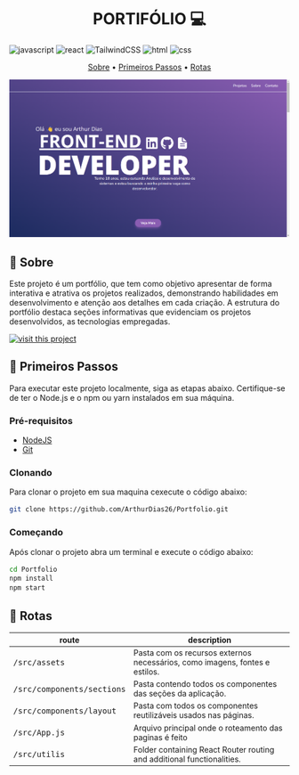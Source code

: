 [JAVASCRIPT__BADGE]: https://img.shields.io/badge/JavaScript-F7DF1E?logo=javascript&logoColor=000
[REACT__BADGE]: https://img.shields.io/badge/React-%2320232a.svg?logo=react&logoColor=%2361DAFB
[TAILWINDCSS__BADGE]:https://img.shields.io/badge/Tailwind%20CSS-%2338B2AC.svg?logo=tailwind-css&logoColor=white
[HTML__BADGE]: https://img.shields.io/badge/HTML-%23E34F26.svg?logo=html5&logoColor=white
[CSS__BADGE]: https://img.shields.io/badge/CSS-1572B6?logo=css3&logoColor=fff
[PROJECT__BADGE]: https://img.shields.io/badge/📱Visit_this_project-000?style=for-the-badge&logo=project
[PROJECT__URL]: free-to-fun.vercel.app

<h1 align="center" style="font-weight: bold;">PORTIFÓLIO 💻</h1>

![javascript][JAVASCRIPT__BADGE]
![react][REACT__BADGE]
![TailwindCSS][TAILWINDCSS__BADGE]
![html][HTML__BADGE]
![css][CSS__BADGE]

<p align="center">
 <a href="#about">Sobre</a> • 
 <a href="#started">Primeiros Passos</a> • 
  <a href="#routes">Rotas</a> 
</p>


<p align="center">
    <img src="./src/assets/images/project-preview.png">
</p>

<h2 id="about">📌 Sobre</h2>


Este projeto é um portfólio, que tem como objetivo  apresentar de forma interativa e atrativa os projetos realizados, demonstrando habilidades em desenvolvimento e atenção aos detalhes em cada criação. A estrutura do portfólio destaca seções informativas que evidenciam os projetos desenvolvidos, as tecnologias empregadas.

[![visit this project][PROJECT__BADGE]][PROJECT__URL]



<h2 id="started">🚀 Primeiros Passos</h2>



Para executar este projeto localmente, siga as etapas abaixo. Certifique-se de ter o Node.js e o npm ou yarn instalados em sua máquina.

<h3>Pré-requisitos</h3>



- [NodeJS](https://nodejs.org/en)
- [Git](https://git-scm.com/downloads)

<h3>Clonando</h3>
Para clonar o projeto em sua maquina cexecute o código abaixo:

```bash
git clone https://github.com/ArthurDias26/Portfolio.git
```

<h3>Começando</h3>

Após clonar o projeto abra um terminal e execute o código abaixo:

```bash
cd Portfolio
npm install
npm start
```

<h2 id="routes">📍 Rotas</h2>



| route               | description                                          
|----------------------|-----------------------------------------------------
| <kbd>/src/assets</kbd>     | Pasta com os recursos externos necessários, como imagens, fontes e estilos.
| <kbd>/src/components/sections</kbd>     | Pasta contendo todos os componentes das seções da aplicação.
| <kbd>/src/components/layout</kbd>     | Pasta com todos os componentes reutilizáveis ​​usados ​​nas páginas.
<kbd>/src/App.js</kbd>     | Arquivo principal onde o roteamento das paginas é feito
| <kbd>/src/utilis</kbd>     | Folder containing React Router routing and additional functionalities.

